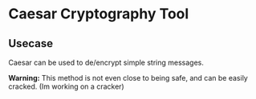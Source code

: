 # Caesar Cryptography Tool
## Usecase
Caesar can be used to de/encrypt simple string messages.

**Warning:** This method is not even close to being safe, and can be easily cracked.
(Im working on a cracker)
